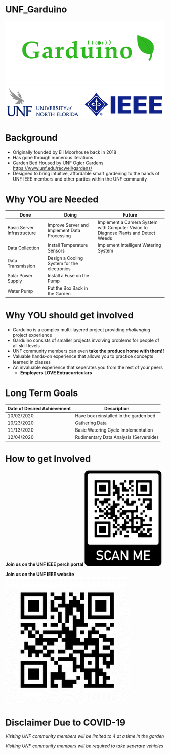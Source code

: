# UNF_Garduino
![Garduino Logo](https://github.com/UNF-IEEE-Student-Branch/UNF_Garduino/blob/master/media/images/Garduino%20Logo.png)
![IEEE Logo](https://github.com/UNF-IEEE-Student-Branch/UNF_Garduino/blob/master/media/images/UNF%20IEEE%20Logo.png)

# Background

* Originally founded by Eli Moorhouse back in 2018
* Has gone through numerous iterations
* Garden Bed Housed by UNF Ogier Gardens https://www.unf.edu/recwell/gardens/
* Designed to bring intuitive, affordable smart gardening to the hands of UNF IEEE members and other parties within the UNF community

# Why YOU are Needed

Done | Doing | Future
---- | ----- | ------
Basic Server Infrastructure | Improve Server and Implement Data Processing | Implement a Camera System with Computer Vision to Diagnose Plants and Detect Weeds
Data Collection | Install Temperature Sensors | Implement Intelligent Watering System
Data Transmission | Design a Cooling System for the electronics | 
Solar Power Supply | Install a Fuse on the Pump | 
Water Pump | Put the Box Back in the Garden | 

# Why YOU should get involved

* Garduino is a complex multi-layered project providing _challenging_ project experience
* Garduino consists of smaller projects involving problems for people of all skill levels
* UNF community members can even **take the produce home with them!!**
* Valuable hands-on experience that allows you to practice concepts learned in classes
* An invaluable experience that seperates you from the rest of your peers
  * **Employers LOVE Extracurriculars**

# Long Term Goals

Date of Desired Achievement | Description
--------------------------- | -----------
10/02/2020 | Have box reinstalled in the garden bed
10/23/2020 | Gathering Data
11/13/2020 | Basic Watering Cycle Implementation
12/04/2020 | Rudimentary Data Analysis (Serverside)

# How to get Involved

**Join us on the UNF IEEE perch portal** ![Perch Portal QR](https://github.com/UNF-IEEE-Student-Branch/UNF_Garduino/blob/master/media/images/UNF%20IEEE%20Perch%20Portal%20QR.png)

**Join us on the UNF IEEE website** ![IEEE website QR](https://github.com/UNF-IEEE-Student-Branch/UNF_Garduino/blob/master/media/images/UNF%20IEEE%20Website%20QR.png)

# Disclaimer Due to COVID-19

_Visiting UNF community members will be limited to 4 at a time in the garden_

_Visiting UNF community members will be required to take seperate vehicles_
